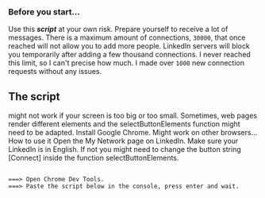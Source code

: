 ### Before you start... 
Use this ***script*** at your own risk. Prepare yourself
to receive a lot of messages. There is a maximum amount of connections,
`30000`, that once reached will not allow you to add more people. LinkedIn
servers will block you temporarily after adding a few thousand
connections.
I never reached this limit, so I can't precise how much. I
made over `1000` new connection requests without any issues.

## The script
might not work if your screen is too big or too small. Sometimes, web
pages render different elements and the selectButtonElements function
might need to be adapted. Install Google Chrome. Might work on other
browsers... How to use it Open the My Network page on LinkedIn. Make
sure your LinkedIn is in English. If not you might need to change the
button string [Connect] inside the function selectButtonElements. 
~~~~~~

===> Open Chrome Dev Tools. 
===> Paste the script below in the console, press enter and wait.

~~~~~~

